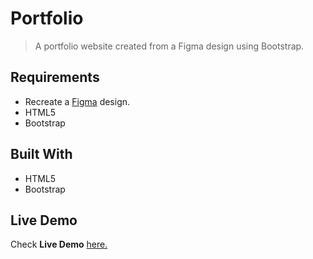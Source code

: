 
# Portfolio

> A portfolio website created from a Figma design using Bootstrap.


## Requirements

- Recreate a [Figma]([https://www.figma.com/file/l7SqJ3ZfkAKih9sFxvWSR4/Microverse-Student-Project-1?node-id=0%3A1](https://www.figma.com/file/B734e4eF4gKrEsAmYZO173/Untitled?type=design&node-id=1-9&mode=design&t=SFUGXJXYrxvvDUQP-0)) design.
- HTML5
- Bootstrap 

## Built With

- HTML5
- Bootstrap

## Live Demo

Check **Live Demo** [here.]( https://vsbrall143.github.io/portfolio-figma/)

